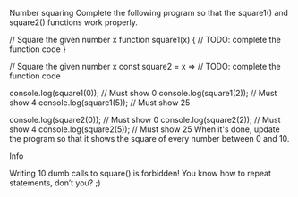 Number squaring
Complete the following program so that the square1() and square2() functions work properly.

// Square the given number x
function square1(x) {
// TODO: complete the function code
}

// Square the given number x
const square2 = x => // TODO: complete the function code

console.log(square1(0)); // Must show 0
console.log(square1(2)); // Must show 4
console.log(square1(5)); // Must show 25

console.log(square2(0)); // Must show 0
console.log(square2(2)); // Must show 4
console.log(square2(5)); // Must show 25
When it's done, update the program so that it shows the square of every number between 0 and 10.

Info

Writing 10 dumb calls to square() is forbidden! You know how to repeat statements, don’t you? ;)
